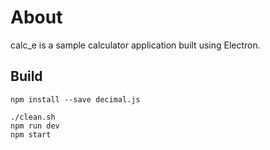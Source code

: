# About

calc_e is a sample calculator application built using Electron.

## Build

```
npm install --save decimal.js

./clean.sh
npm run dev
npm start
```

